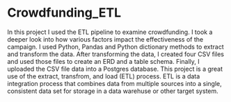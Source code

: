 # Crowdfunding_ETL
In this project I used the ETL pipeline to examine crowdfunding. I took a deeper look into how various factors impact the effectiveness of the campaign. I used Python, Pandas and Python dictionary methods to extract and transform the data. After transforming the data, I created four CSV files and used those files to create an ERD and a table schema. Finally, I uploaded the CSV file data into a Postgres database. This project is a great use of the extract, transfrom, and load (ETL) process. ETL is a data integration process that combines data from multiple sources into a single, consistent data set for storage in a data warehuse or other target system.
